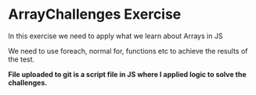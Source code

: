<h1>ArrayChallenges Exercise</h1>
<p>In this exercise we need to apply what we learn about Arrays in JS</p>
<p>We need to use foreach, normal for, functions etc to achieve the results of the test.</p>

</ul>
<p><strong>File uploaded to git is a script file in JS where I applied logic to solve the challenges.</strong></p>